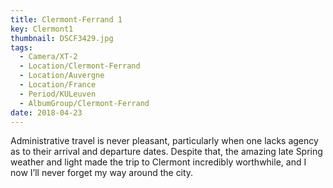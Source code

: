 ```yaml
---
title: Clermont-Ferrand 1
key: Clermont1
thumbnail: DSCF3429.jpg
tags:
  - Camera/XT-2
  - Location/Clermont-Ferrand
  - Location/Auvergne
  - Location/France
  - Period/KULeuven
  - AlbumGroup/Clermont-Ferrand
date: 2018-04-23
---
```

Administrative travel is never pleasant, particularly when one lacks agency as to their arrival and departure dates. Despite that, the amazing late Spring weather and light made the trip to Clermont incredibly worthwhile, and I now I’ll never forget my way around the city.
